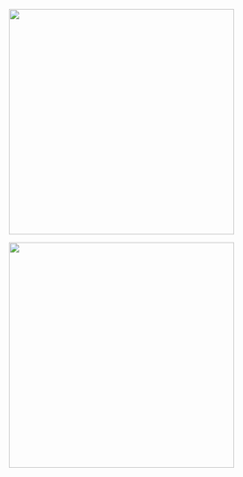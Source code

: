 <p align="center"><a href="https://facebook.com" target="_blank"><img src="https://github.com/90-HAQ/facebook_login_page_tailwind/blob/master/facebook.svg" width="400">
</a></p>


<p align="center"><a href="https://https://tailwindcss.com" target="_blank"><img src="https://github.com/90-HAQ/facebook_login_page_tailwind/blob/master/tailwind_css.svg" width="400">
</a></p>


